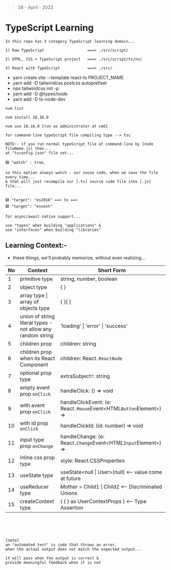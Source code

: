 > 28 - April - 2023

# TypeScript Learning

```
In this repo has 3 category TypeScript learning domain...

1) Raw TypeScript                   ===> ./src/script/

2) HTML, CSS + TypeScript project   ===> ./src/script/ts/nn/

3) React with TypeScript            ===> ./src/
```

* yarn create vite --template react-ts PROJECT_NAME
* yarn add -D tailwindcss postcss autoprefixer
* npx tailwindcss init -p
* yarn add -D @types/node
* yarn add -D ts-node-dev


```
nvm list

nvm install 18.16.0

nvm use 18.16.0 [run as administrator at cmd]
```

```
for command-line typeScript file compiling type --> tsc
```

```
NOTE:- if you run normal typeScript file at command-line by [node fileName.js] then...
at "tsconfig.json" file set...

🟥 "watch" : true,

so this option always watch - our souse code, when we save the file every time...
& that will just recompile our [.ts] source code file into [.js] file...


🟥 "target": "es2016" ==> to ==> 
🟥 "target": "esnext"

for async/await native support...
```

```
use "types" when building "applications" & 
use "interfaces" when building "libraries"
```

## Learning Context:- 
* these things, we'll probably memorize, without even realizing...

|No| Context                    | Short Form                    |
|--|----------------------------|-------------------------------|
|1 | primitive type             | string, number, boolean       |
|2 | object type                | { }                           |
|3 | array type \| array of objects type  | { }[ ]              |
|4 | union of string literal types - <br/> not allow any random string | 'loading' \| 'error' \| 'success' |
|5 | children prop              | children: string              |
|6 | children prop <br> when its React Component  | children: React`.ReactNode` |
|7 | optional prop type         | extraSubject`?`: string       |
|8 | empty event prop `onClick` | handleClick: () => void       |
|9 | with event prop `onClick`  | handleClickEvent: (e: React`.Mouse`Event\<HTML`Button`Element>) => |
|10 | with id prop `onClick`    | handleClickId: (id: number) => void |
|11 | input type prop `onChange`| handleChange: (e: React`.Change`Event\<HTML`Input`Element>) =>     |
|12 | inline css prop type      | style: React.CSSProperties    |
|13 | useState type             | useState<null \| User>(null) <-- value come at future |
|14 | useReducer type           | Mother = Child1 \| Child2 <-- Discriminated Unions |
|15 | createContext type        | ( { } as UserContextProps ) <-- Type Assertion |



<br /><br /><br />

```
[note]
an "automated test" is code that throws an error, 
when the actual output does not match the expected output...

it will pass when the output is correct & 
provide meaningful feedback when it is not
```